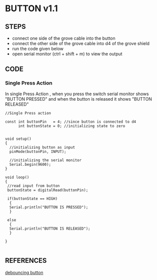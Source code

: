 # BUTTON v1.1

## STEPS
* connect one side of the grove cable into the button
* connect the other side of the grove cable into d4 of the grove shield
* run the code given below
* open serial monitor (ctrl + shift + m) to view the output
## CODE

### Single Press Action
In single Press Action , when you press the switch serial monitor shows "BUTTON PRESSED" 
and when the button is released it shows "BUTTON RELEASED"
```
//Single Press action

const int buttonPin   = 4; //since button is connected to d4
      int buttonState = 0; //initializing state to zero


void setup() 
{
  //initializing button as input
  pinMode(buttonPin, INPUT);

  //initializing the serial monitor
  Serial.begin(9600);
}

void loop() 
{
 //read input from button
 buttonState = digitalRead(buttonPin);

 if(buttonState == HIGH)
  {
  Serial.println("BUTTON IS PRESSED");  
  }

 else
  {
  Serial.println("BUTTON IS RELEASED");
  }
  
}
 

```
## REFERENCES
[debouncing button](https://programmingelectronics.com/tutorial-19-debouncing-a-button-with-arduino-old-version/)